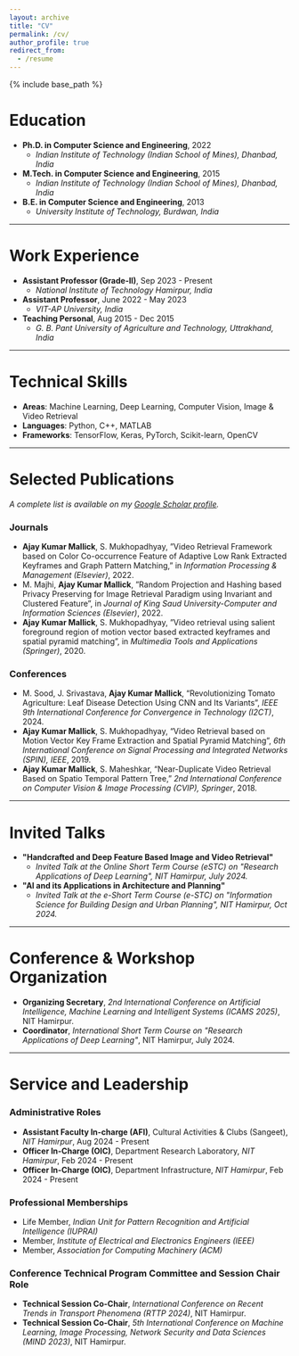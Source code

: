 ```yaml
---
layout: archive
title: "CV"
permalink: /cv/
author_profile: true
redirect_from:
  - /resume
---
```


{% include base_path %}

Education
======
* **Ph.D. in Computer Science and Engineering**, 2022
    * *Indian Institute of Technology (Indian School of Mines), Dhanbad, India*
* **M.Tech. in Computer Science and Engineering**, 2015
    * *Indian Institute of Technology (Indian School of Mines), Dhanbad, India*
* **B.E. in Computer Science and Engineering**, 2013
    * *University Institute of Technology, Burdwan, India*

---

Work Experience
======
* **Assistant Professor (Grade-II)**, Sep 2023 - Present
    * *National Institute of Technology Hamirpur, India*
* **Assistant Professor**, June 2022 - May 2023
    * *VIT-AP University, India*
* **Teaching Personal**, Aug 2015 - Dec 2015
    * *G. B. Pant University of Agriculture and Technology, Uttrakhand, India*

---

Technical Skills
======
* **Areas**: Machine Learning, Deep Learning, Computer Vision, Image & Video Retrieval
* **Languages**: Python, C++, MATLAB
* **Frameworks**: TensorFlow, Keras, PyTorch, Scikit-learn, OpenCV

---

Selected Publications
======
*A complete list is available on my [Google Scholar profile](https://scholar.google.com/citations?user=tNA_6VYAAAAJ&hl=en&oi=ao).*

### Journals
* **Ajay Kumar Mallick**, S. Mukhopadhyay, ”Video Retrieval Framework based on Color Co-occurrence Feature of Adaptive Low Rank Extracted Keyframes and Graph Pattern Matching,” in *Information Processing & Management (Elsevier)*, 2022.
* M. Majhi, **Ajay Kumar Mallick**, ”Random Projection and Hashing based Privacy Preserving for Image Retrieval Paradigm using Invariant and Clustered Feature”, in *Journal of King Saud University-Computer and Information Sciences (Elsevier)*, 2022.
* **Ajay Kumar Mallick**, S. Mukhopadhyay, ”Video retrieval using salient foreground region of motion vector based extracted keyframes and spatial pyramid matching”, in *Multimedia Tools and Applications (Springer)*, 2020.

### Conferences
* M. Sood, J. Srivastava, **Ajay Kumar Mallick**, “Revolutionizing Tomato Agriculture: Leaf Disease Detection Using CNN and Its Variants”, *IEEE 9th International Conference for Convergence in Technology (I2CT)*, 2024.
* **Ajay Kumar Mallick**, S. Mukhopadhyay, “Video Retrieval based on Motion Vector Key Frame Extraction and Spatial Pyramid Matching”, *6th International Conference on Signal Processing and Integrated Networks (SPIN), IEEE*, 2019.
* **Ajay Kumar Mallick**, S. Maheshkar, “Near-Duplicate Video Retrieval Based on Spatio Temporal Pattern Tree,” *2nd International Conference on Computer Vision & Image Processing (CVIP), Springer*, 2018.

---

Invited Talks
======
* **"Handcrafted and Deep Feature Based Image and Video Retrieval"**
    * *Invited Talk at the Online Short Term Course (eSTC) on "Research Applications of Deep Learning", NIT Hamirpur, July 2024.*
* **"AI and its Applications in Architecture and Planning"**
    * *Invited Talk at the e-Short Term Course (e-STC) on "Information Science for Building Design and Urban Planning", NIT Hamirpur, Oct 2024.*

---

Conference & Workshop Organization
======
* **Organizing Secretary**, *2nd International Conference on Artificial Intelligence, Machine Learning and Intelligent Systems (ICAMS 2025)*, NIT Hamirpur.
* **Coordinator**, *International Short Term Course on "Research Applications of Deep Learning"*, NIT Hamirpur, July 2024.


---

Service and Leadership
======
### Administrative Roles
* **Assistant Faculty In-charge (AFI)**, Cultural Activities & Clubs (Sangeet), *NIT Hamirpur*, Aug 2024 - Present
* **Officer In-Charge (OIC)**, Department Research Laboratory, *NIT Hamirpur*, Feb 2024 - Present
* **Officer In-Charge (OIC)**, Department Infrastructure, *NIT Hamirpur*, Feb 2024 - Present
### Professional Memberships
* Life Member, *Indian Unit for Pattern Recognition and Artificial Intelligence (IUPRAI)*
* Member, *Institute of Electrical and Electronics Engineers (IEEE)*
* Member, *Association for Computing Machinery (ACM)*
### Conference Technical Program Committee and Session Chair Role
* **Technical Session Co-Chair**, *International Conference on Recent Trends in Transport Phenomena (RTTP 2024)*, NIT Hamirpur.
* **Technical Session Co-Chair**, *5th International Conference on Machine Learning, Image Processing, Network Security and Data Sciences (MIND 2023)*, NIT Hamirpur.

